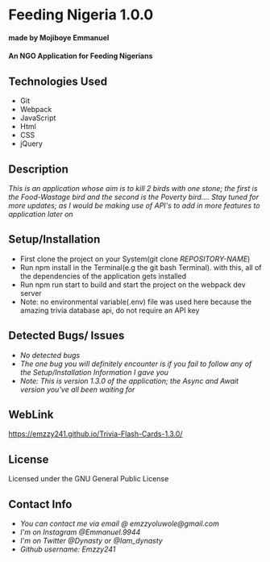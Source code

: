 # Feeding Nigeria 1.0.0
#### made by Mojiboye Emmanuel

#### An NGO Application for Feeding Nigerians

## Technologies Used
* Git
* Webpack
* JavaScript
* Html
* CSS
* jQuery


## Description
_This is an application whose aim is to kill 2 birds with one stone; the first is the Food-Wastage bird and the second is the Poverty bird.... Stay tuned for more updates; as I would be making use of API's to add in more features to application later on_

## Setup/Installation
* First clone the project on your System(git clone _REPOSITORY-NAME_)
* Run npm install in the Terminal(e.g the git bash Terminal). with this, all of the dependencies of the application gets installed
* Run npm run start to build and start the project on the webpack dev server
* Note: no environmental variable(.env) file was used here because the amazing trivia database api, do not require an API key

## Detected Bugs/ Issues
* _No detected bugs_
* _The one bug you will definitely encounter is if you fail to follow any of the Setup/Installation Information I gave you_
* _Note: This is version 1.3.0 of the application; the Async and Await version you've all been waiting for_

## WebLink
https://emzzy241.github.io/Trivia-Flash-Cards-1.3.0/

## License
Licensed under the GNU General Public License

## Contact Info
* _You can contact me via email @ emzzyoluwole@gmail.com_
* _I'm on Instagram @Emmanuel.9944_
* _I'm on Twitter @Dynasty or @Iam_dynasty_
* _Github username: Emzzy241_